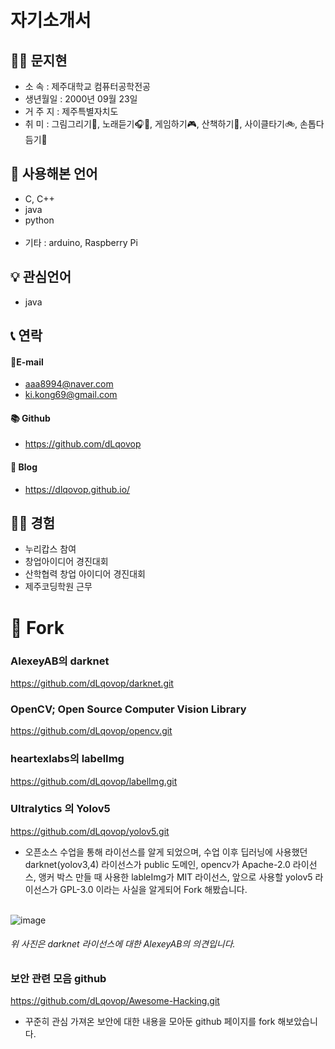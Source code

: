 # 자기소개서

## 🙋‍♀️ 문지현
* 소    속 : 제주대학교 컴퓨터공학전공
* 생년월일 : 2000년 09월 23일
* 거 주 지 : 제주특별자치도
* 취    미 : 그림그리기🎨, 노래듣기🎧🎵, 게임하기🎮, 산책하기🏃‍, 사이클타기🚲, 손톱다듬기💅


## 💬 사용해본 언어
* C, C++
* java
* python <br><br>
* 기타 : arduino, Raspberry Pi

## 💡 관심언어
* java

## 📞 연락
#### 📧E-mail
* aaa8994@naver.com
* ki.kong69@gmail.com
#### 📚 Github
* https://github.com/dLqovop
#### 📖 Blog
* https://dlqovop.github.io/


## 👩‍💻 경험
* 누리캅스 참여
* 창업아이디어 경진대회
* 산학협력 창업 아이디어 경진대회
* 제주코딩학원 근무

# 🍴 Fork

### AlexeyAB의 darknet
https://github.com/dLqovop/darknet.git
### OpenCV; Open Source Computer Vision Library
https://github.com/dLqovop/opencv.git
### heartexlabs의 labelImg
https://github.com/dLqovop/labelImg.git
### Ultralytics 의 Yolov5
https://github.com/dLqovop/yolov5.git
* 오픈소스 수업을 통해 라이선스를 알게 되었으며, 수업 이후 딥러닝에 사용했던 darknet(yolov3,4) 라이선스가 public 도메인, opencv가 Apache-2.0 라이선스, 앵커 박스 만들 때 사용한 lableImg가 MIT 라이선스, 앞으로 사용할 yolov5 라이선스가 GPL-3.0 이라는 사실을 알게되어 Fork 해봤습니다. <br><br>

![image](https://user-images.githubusercontent.com/126761271/229981748-8b1b72b3-16b9-4d88-b414-68d1f5a22516.png)

###### 위 사진은 darknet 라이선스에 대한 AlexeyAB의 의견입니다.

### 보안 관련 모음 github
https://github.com/dLqovop/Awesome-Hacking.git
* 꾸준히 관심 가져온 보안에 대한 내용을 모아둔 github 페이지를 fork 해보았습니다.


